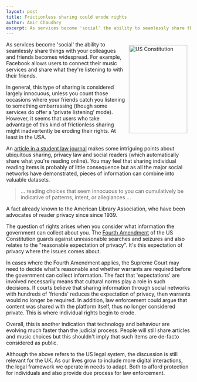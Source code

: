 ```yaml
---
layout: post
title: Frictionless sharing could erode rights
author: Amir Chaudhry
excerpt: As services become 'social' the ability to seamlessly share things with your colleagues and friends becomes widespread. However, it seems that frictionless sharing might inadvertently erode rights.
---
```


<!-- Frictionless sharing could erode rights -->

<a href="http://www.flickr.com/photos/42787205@N00/4477454044/" title="US Constitution by Mark Rasmussen, on Flickr"><img src="http://farm5.staticflickr.com/4069/4477454044_6f8b33c8ff_m.jpg" width="159" height="240" align='right'  hspace="10" vspace="10" alt="US Constitution"></a>
As services become 'social' the ability to seamlessly share things with your colleagues and friends becomes widespread.  For example, Facebook allows users to connect their music services and share what they're listening to with their friends.

In general, this type of sharing is considered largely innocuous, unless you count those occasions where your friends catch you listening to something embarrassing (though some services do offer a 'private listening' mode).  However, it seems that users who take advantage of this kind of frictionless sharing might inadvertently be eroding their rights.  At least in the USA.

An [article in a student law journal][law-review] makes some intriguing points about ubiquitous sharing, privacy law and social readers (which automatically share what you're reading online).  You may feel that sharing individual reading items is probably of little consequence but as all the major social networks have demonstrated, pieces of information can combine into valuable datasets. 

> ... reading choices that seem innocuous to you can cumulatively be
> indicative of patterns, intent, or allegiances ...

A fact already known to the American Library Association, who have been advocates of reader privacy since since 1939. 

The question of rights arises when you consider what information the government can collect about you.  The [Fourth Amendment][] of the US Constitution guards against unreasonable searches and seizures and also relates to the "reasonable expectation of privacy".  It's this expectation of privacy where the issues comes about.

In cases where the Fourth Amendment applies, the Supreme Court may need to decide what's reasonable and whether warrants are required before the government can collect information.  The fact that 'expectations' are involved necessarily means that cultural norms play a role in such decisions. If courts believe that sharing information through social networks with hundreds of 'friends' reduces the expectation of privacy, then warrants would no longer be required.  In addition, law enforcement could argue that content was shared with the platform itself, thus no longer considered private. This is where individual rights begin to erode.

Overall, this is another indication that technology and behaviour are evolving much faster than the judicial process.  People will still share articles and music choices but this shouldn't imply that such items are de-facto considered as public.  

Although the above refers to the US legal system, the discussion is still relevant for the UK.  As our lives grow to include more digital interactions, the legal framework we operate in needs to adapt.  Both to afford protection for individuals and also provide due process for law enforcement.  

[law-review]: http://wakeforestlawreview.com/reading-over-your-shoulder-social-readers-and-privacy-law

[Fourth Amendment]: http://en.wikipedia.org/wiki/Fourth_Amendment_to_the_United_States_Constitution
